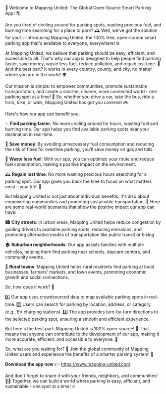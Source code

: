 🚀 Welcome to Mapping United: The Global Open-Source Smart Parking App! 🌎

Are you tired of circling around for parking spots, wasting precious fuel, and burning time searching for a place to park? 🕰️ Well, we've got the solution for you! 💡 Introducing Mapping United, the 100% free, open-source smart parking app that's available to everyone, everywhere! 🌐

At Mapping United, we believe that parking should be easy, efficient, and accessible to all. That's why our app is designed to help people find parking faster, save money, waste less fuel, reduce pollution, and regain lost time. 💪 And the best part? It works in every country, county, and city, no matter where you are in the world! 🌍

Our mission is simple: to empower communities, promote sustainable transportation, and create a smarter, cleaner, more connected world - one parking spot at a time! 🌟 So, whether you drive a car, take the bus, ride a train, bike, or walk, Mapping United has got you covered! 🚲

Here's how our app can benefit you:

💥 **Find parking faster**: No more circling around for hours, wasting fuel and burning time. Our app helps you find available parking spots near your destination in real-time.

💸 **Save money**: By avoiding unnecessary fuel consumption and reducing the risk of fines for overtime parking, you'll save money on gas and tolls.

🌿 **Waste less fuel**: With our app, you can optimize your route and reduce fuel consumption, making a positive impact on the environment.

🕰️ **Regain lost time**: No more wasting precious hours searching for a parking spot. Our app gives you back the time to focus on what matters most - your life! 🤩

But Mapping United is not just about individual benefits; it's also about empowering communities and promoting sustainable transportation. 💪 Here are some real-world scenarios that show the positive impact our app can have:

🏙️ **City streets**: In urban areas, Mapping United helps reduce congestion by guiding drivers to available parking spots, reducing emissions, and promoting alternative modes of transportation like public transit or biking.

🏠 **Suburban neighborhoods**: Our app assists families with multiple vehicles, helping them find parking near schools, daycare centers, and community events.

🌳 **Rural towns**: Mapping United helps rural residents find parking at local businesses, farmers' markets, and town events, promoting economic growth and social connections.

So, how does it work? 🤔

1️⃣ Our app uses crowdsourced data to map available parking spots in real-time.
2️⃣ Users can search for parking by location, address, or category (e.g., EV charging stations).
3️⃣ The app provides turn-by-turn directions to the selected parking spot, ensuring a smooth and efficient experience.

But here's the best part: Mapping United is 100% open-source! 🌟 That means that anyone can contribute to the development of our app, making it more accurate, efficient, and accessible to everyone. 💪

So, what are you waiting for? 🎉 Join the global community of Mapping United users and experience the benefits of a smarter parking system! 🚀

**Download the app now** 👉 https://www.mapping-united.com

And don't forget to share it with your friends, neighbors, and communities! 📱💬 Together, we can build a world where parking is easy, efficient, and sustainable - one spot at a time! 🔥
